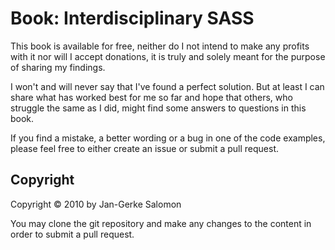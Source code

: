 # Book: Interdisciplinary SASS

This book is available for free, neither do I not intend to make any profits
with it nor will I accept donations, it is truly and solely meant for the
purpose of sharing my findings.

I won't and will never say that I've found a perfect solution. But at least I
can share what has worked best for me so far and hope that others, who struggle
the same as I did, might find some answers to questions in this book.

If you find a mistake, a better wording or a bug in one of the code examples,
please feel free to either create an issue or submit a pull request.

## Copyright

Copyright © 2010 by Jan-Gerke Salomon

You may clone the git repository and make any changes to the content
in order to submit a pull request.
